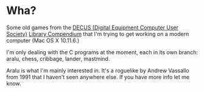 # Wha?

Some old games from the [DECUS (Digital Equipment Computer User Society)](https://en.wikipedia.org/wiki/DECUS) [Library Compendium](http://www.decuslib.com) that I'm trying to get working on a modern computer (Mac OS X 10.11.6.)

I'm only dealing with the C programs at the moment, each in its own branch: aralu, chess, cribbage, lander, mastmind.

Aralu is what I'm mainly interested in. It's a roguelike by Andrew Vassallo from 1991 that I haven't seen anywhere else. If you have more info let me know.
